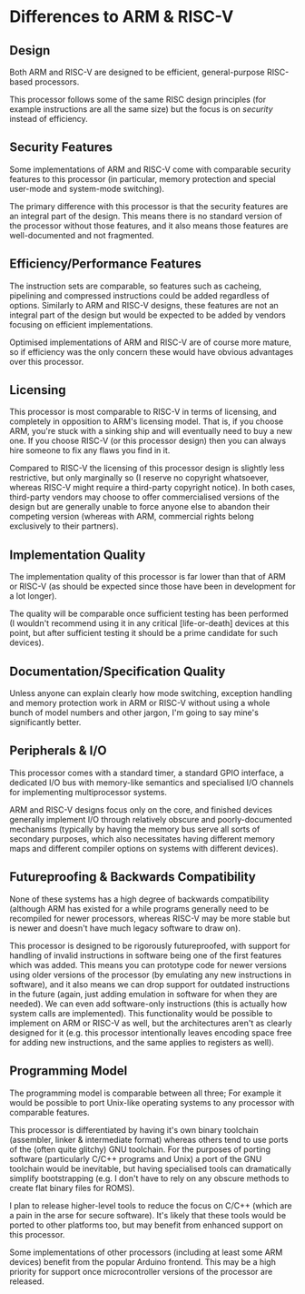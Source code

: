 # Differences to ARM & RISC-V

## Design

Both ARM and RISC-V are designed to be efficient, general-purpose RISC-based processors.

This processor follows some of the same RISC design principles (for example instructions are all the same size) but the focus is on *security* instead of efficiency.

## Security Features

Some implementations of ARM and RISC-V come with comparable security features to this processor (in particular, memory protection and special user-mode and system-mode switching).

The primary difference with this processor is that the security features are an integral part of the design. This means there is no standard version of the processor without those features, and it also means those features are well-documented and not fragmented.

## Efficiency/Performance Features

The instruction sets are comparable, so features such as cacheing, pipelining and compressed instructions could be added regardless of options. Similarly to ARM and RISC-V designs, these features are not an integral part of the design but would be expected to be added by vendors focusing on efficient implementations.

Optimised implementations of ARM and RISC-V are of course more mature, so if efficiency was the only concern these would have obvious advantages over this processor.

## Licensing

This processor is most comparable to RISC-V in terms of licensing, and completely in opposition to ARM's licensing model. That is, if you choose ARM, you're stuck with a sinking ship and will eventually need to buy a new one. If you choose RISC-V (or this processor design) then you can always hire someone to fix any flaws you find in it.

Compared to RISC-V the licensing of this processor design is slightly less restrictive, but only marginally so (I reserve no copyright whatsoever, whereas RISC-V might require a third-party copyright notice). In both cases, third-party vendors may choose to offer commercialised versions of the design but are generally unable to force anyone else to abandon their competing version (whereas with ARM, commercial rights belong exclusively to their partners).

## Implementation Quality

The implementation quality of this processor is far lower than that of ARM or RISC-V (as should be expected since those have been in development for a lot longer).

The quality will be comparable once sufficient testing has been performed (I wouldn't recommend using it in any critical [life-or-death] devices at this point, but after sufficient testing it should be a prime candidate for such devices).

## Documentation/Specification Quality

Unless anyone can explain clearly how mode switching, exception handling and memory protection work in ARM or RISC-V without using a whole bunch of model numbers and other jargon, I'm going to say mine's significantly better.

## Peripherals & I/O

This processor comes with a standard timer, a standard GPIO interface, a dedicated I/O bus with memory-like semantics and specialised I/O channels for implementing multiprocessor systems.

ARM and RISC-V designs focus only on the core, and finished devices generally implement I/O through relatively obscure and poorly-documented mechanisms (typically by having the memory bus serve all sorts of secondary purposes, which also necessitates having different memory maps and different compiler options on systems with different devices).

## Futureproofing & Backwards Compatibility

None of these systems has a high degree of backwards compatibility (although ARM has existed for a while programs generally need to be recompiled for newer processors, whereas RISC-V may be more stable but is newer and doesn't have much legacy software to draw on).

This processor is designed to be rigorously futureproofed, with support for handling of invalid instructions in software being one of the first features which was added. This means you can prototype code for newer versions using older versions of the processor (by emulating any new instructions in software), and it also means we can drop support for outdated instructions in the future (again, just adding emulation in software for when they are needed). We can even add software-only instructions (this is actually how system calls are implemented). This functionality would be possible to implement on ARM or RISC-V as well, but the architectures aren't as clearly designed for it (e.g. this processor intentionally leaves encoding space free for adding new instructions, and the same applies to registers as well).

## Programming Model

The programming model is comparable between all three; For example it would be possible to port Unix-like operating systems to any processor with comparable features.

This processor is differentiated by having it's own binary toolchain (assembler, linker & intermediate format) whereas others tend to use ports of the (often quite glitchy) GNU toolchain. For the purposes of porting software (particularly C/C++ programs and Unix) a port of the GNU toolchain would be inevitable, but having specialised tools can dramatically simplify bootstrapping (e.g. I don't have to rely on any obscure methods to create flat binary files for ROMS).

I plan to release higher-level tools to reduce the focus on C/C++ (which are a pain in the arse for secure software). It's likely that these tools would be ported to other platforms too, but may benefit from enhanced support on this processor.

Some implementations of other processors (including at least some ARM devices) benefit from the popular Arduino frontend. This may be a high priority for support once microcontroller versions of the processor are released.

